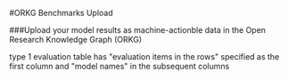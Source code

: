 #ORKG Benchmarks Upload

###Upload your model results as machine-actionble data in the Open Research Knowledge Graph (ORKG)

type 1
evaluation table has "evaluation items in the rows"
specified as the first column
and "model names" in the subsequent columns
